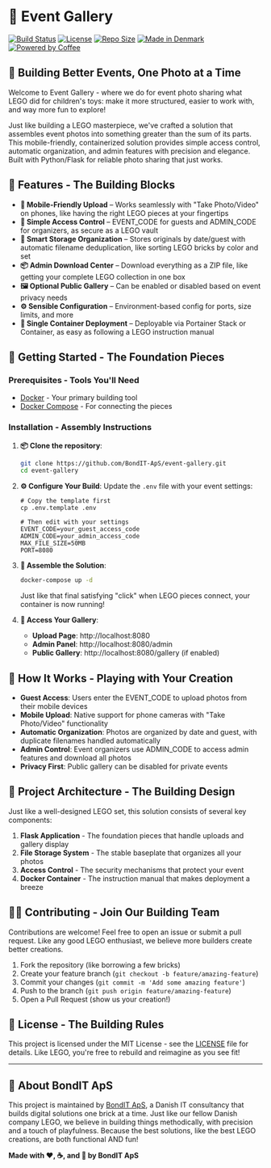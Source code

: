 # 🧱 Event Gallery

[![Build Status](https://img.shields.io/github/actions/workflow/status/BondIT-ApS/event-gallery/docker-publish.yml?branch=main&style=for-the-badge)](https://github.com/BondIT-ApS/event-gallery/actions)
[![License](https://img.shields.io/github/license/BondIT-ApS/event-gallery?style=for-the-badge)](LICENSE)
[![Repo Size](https://img.shields.io/github/repo-size/BondIT-ApS/event-gallery?style=for-the-badge)](https://github.com/BondIT-ApS/event-gallery)
[![Made in Denmark](https://img.shields.io/badge/made%20in-Denmark%20🇩🇰-red?style=for-the-badge)](https://bondit.dk)
[![Powered by Coffee](https://img.shields.io/badge/powered%20by-coffee%20☕-brown?style=for-the-badge)](https://bondit.dk)

## 📸 Building Better Events, One Photo at a Time

Welcome to Event Gallery - where we do for event photo sharing what LEGO did for children's toys: make it more structured, easier to work with, and way more fun to explore! 

Just like building a LEGO masterpiece, we've crafted a solution that assembles event photos into something greater than the sum of its parts. This mobile-friendly, containerized solution provides simple access control, automatic organization, and admin features with precision and elegance. Built with Python/Flask for reliable photo sharing that just works.

## 🚀 Features - The Building Blocks

- **📱 Mobile-Friendly Upload** – Works seamlessly with "Take Photo/Video" on phones, like having the right LEGO pieces at your fingertips
- **🔐 Simple Access Control** – EVENT_CODE for guests and ADMIN_CODE for organizers, as secure as a LEGO vault
- **💾 Smart Storage Organization** – Stores originals by date/guest with automatic filename deduplication, like sorting LEGO bricks by color and set
- **📦 Admin Download Center** – Download everything as a ZIP file, like getting your complete LEGO collection in one box
- **🖼️ Optional Public Gallery** – Can be enabled or disabled based on event privacy needs
- **⚙️ Sensible Configuration** – Environment-based config for ports, size limits, and more
- **🐳 Single Container Deployment** – Deployable via Portainer Stack or Container, as easy as following a LEGO instruction manual

## 🧱 Getting Started - The Foundation Pieces

### Prerequisites - Tools You'll Need

- [Docker](https://www.docker.com/get-started) - Your primary building tool
- [Docker Compose](https://docs.docker.com/compose/install/) - For connecting the pieces

### Installation - Assembly Instructions

1. **📦 Clone the repository**:
    ```bash
    git clone https://github.com/BondIT-ApS/event-gallery.git
    cd event-gallery
    ```

2. **⚙️ Configure Your Build**:
    Update the `.env` file with your event settings:
    ```env
    # Copy the template first
    cp .env.template .env
    
    # Then edit with your settings
    EVENT_CODE=your_guest_access_code
    ADMIN_CODE=your_admin_access_code
    MAX_FILE_SIZE=50MB
    PORT=8080
    ```

3. **🚀 Assemble the Solution**:
    ```bash
    docker-compose up -d
    ```
    Just like that final satisfying "click" when LEGO pieces connect, your container is now running!

4. **🎯 Access Your Gallery**:
    - **Upload Page**: http://localhost:8080
    - **Admin Panel**: http://localhost:8080/admin
    - **Public Gallery**: http://localhost:8080/gallery (if enabled)

## 📱 How It Works - Playing with Your Creation

- **Guest Access**: Users enter the EVENT_CODE to upload photos from their mobile devices
- **Mobile Upload**: Native support for phone cameras with "Take Photo/Video" functionality
- **Automatic Organization**: Photos are organized by date and guest, with duplicate filenames handled automatically
- **Admin Control**: Event organizers use ADMIN_CODE to access admin features and download all photos
- **Privacy First**: Public gallery can be disabled for private events

## 🧰 Project Architecture - The Building Design

Just like a well-designed LEGO set, this solution consists of several key components:

1. **Flask Application** - The foundation pieces that handle uploads and gallery display
2. **File Storage System** - The stable baseplate that organizes all your photos
3. **Access Control** - The security mechanisms that protect your event
4. **Docker Container** - The instruction manual that makes deployment a breeze

## 👷‍♂️ Contributing - Join Our Building Team

Contributions are welcome! Feel free to open an issue or submit a pull request. Like any good LEGO enthusiast, we believe more builders create better creations.

1. Fork the repository (like borrowing a few bricks)
2. Create your feature branch (`git checkout -b feature/amazing-feature`)
3. Commit your changes (`git commit -m 'Add some amazing feature'`)
4. Push to the branch (`git push origin feature/amazing-feature`)
5. Open a Pull Request (show us your creation!)

## 📄 License - The Building Rules

This project is licensed under the MIT License - see the [LICENSE](LICENSE) file for details. 
Like LEGO, you're free to rebuild and reimagine as you see fit!

---

## 🏢 About BondIT ApS

This project is maintained by [BondIT ApS](https://bondit.dk), a Danish IT consultancy that builds digital solutions one brick at a time. Just like our fellow Danish company LEGO, we believe in building things methodically, with precision and a touch of playfulness. Because the best solutions, like the best LEGO creations, are both functional AND fun!

**Made with ❤️, ☕, and 🧱 by BondIT ApS**